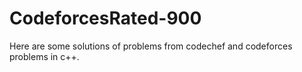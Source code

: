 # CodeforcesRated-900
Here are some solutions of problems from codechef and codeforces problems in c++.
